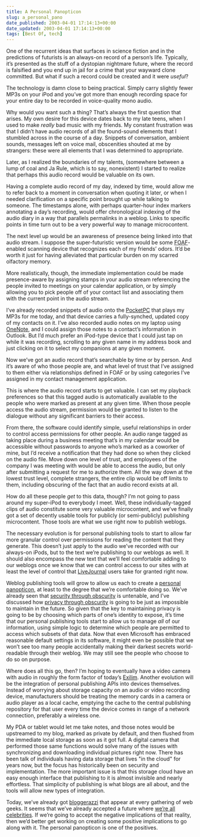 ```yaml
---
title: A Personal Panopticon
slug: a_personal_pano
date_published: 2003-04-01 17:14:13+00:00
date_updated: 2003-04-01 17:14:13+00:00
tags: [Best Of, tech]
---
```

One of the recurrent ideas that surfaces in science fiction and in the predictions of futurists is an always-on record of a person’s life. Typically, it’s presented as the stuff of a dystopian nightmare future, where the record is falsified and you end up in jail for a crime that your wayward clone committed. But what if such a record could be created and it were *useful*?

The technology is damn close to being practical. Simply carry slightly fewer MP3s on your iPod and you’ve got more than enough recording space for your entire day to be recorded in voice-quality mono audio.

Why would you want such a thing? That’s always the first question that arises. My own desire for this device dates back to my late teens, when I used to make *really* bad music with my friends. My constant frustration was that I didn’t have audio records of all the found-sound elements that I stumbled across in the course of a day. Snippets of conversation, ambient sounds, messages left on voice mail, obscenities shouted at me by strangers: these were all elements that I was determined to appropriate.

Later, as I realized the boundaries of my talents, (somewhere between a lump of coal and Ja Rule, which is to say, nonexistent) I started to realize that perhaps this audio record would be valuable on its own.

Having a complete audio record of my day, indexed by time, would allow me to refer back to a moment in conversation when quoting it later, or when I needed clarification on a specific point brought up while talking to someone. The timestamps alone, with perhaps quarter-hour index markers annotating a day’s recording, would offer chronological indexing of the audio diary in a way that parallels permalinks in a weblog. Links to specific points in time turn out to be a very powerful way to manage microcontent.

The next level up would be an awareness of presence being linked into that audio stream. I suppose the super-futuristic version would be some [FOAF](http://rdfweb.org/2000/08/why/)-enabled scanning device that recognizes each of my friends’ odors. It’d be worth it just for having alleviated that particular burden on my scarred olfactory memory.

More realistically, though, the immediate implementation could be made presence-aware by assigning stamps in your audio stream referencing the people invited to meetings on your calendar application, or by simply allowing you to pick people off of your contact list and associating them with the current point in the audio stream.

I’ve already recorded snippets of audio onto the [PocketPC](http://computers.cnet.com/hardware/0-2709830-404-7105706.html) that plays my MP3s for me today, and that device carries a fully-synched, updated copy of my contacts on it. I’ve also recorded audio notes on my laptop using [OneNote](http://www.microsoft.com/office/onenote/), and I could assign those notes to a contact’s information in Outlook. But I’d much prefer an iPod-type device that I could just tap on while it was recording, scrolling to any given name in my address book and just clicking on it to select my companions at any given moment.

Now we’ve got an audio record that’s searchable by time or by person. And it’s aware of who those people are, and what level of trust that I’ve assigned to them either via relationships defined in FOAF or by using categories I’ve assigned in my contact management application.

This is where the audio record starts to get valuable. I can set my playback preferences so that this tagged audio is automatically available to the people who were marked as present at any given time. When those people access the audio stream, permission would be granted to listen to the dialogue without any significant barriers to their access.

From there, the software could identify simple, useful relationships in order to control access permissions for other people. An audio range tagged as taking place during a business meeting that’s in my calendar would be accessible without passwords to anyone who’s marked as a coworker of mine, but I’d receive a notification that they had done so when they clicked on the audio file. Move down one level of trust, and employees of the company I was meeting with would be able to access the audio, but only after submitting a request for me to authorize them. All the way down at the lowest trust level, complete strangers, the entire clip would be off limits to them, including obscuring of the fact that an audio record exists at all.

How do all these people *get* to this data, though? I’m not going to pass around my super-iPod to everybody I meet. Well, these individually-tagged clips of audio constitute some very valuable microcontent, and we’ve finally got a set of decently usable tools for publicly (or semi-publicly) publishing microcontent. Those tools are what we use right now to publish weblogs.

The necessary evolution is for personal publishing tools to start to allow far more granular control over permissions for reading the content that they generate. This doesn’t just apply to the audio we’ve recorded with our always-on iPods, but to the text we’re publishing to our weblogs as well. It should also encompass the new text that we’ll feel comfortable adding to our weblogs once we know that we can control access to our sites with at least the level of control that [LiveJournal](http://www.livejournal.com) users take for granted right now.

Weblog publishing tools will grow to allow us each to create a [personal panopticon](http://www.oreillynet.com/lpt/a/1610), at least to the degree that we’re comfortable doing so. We’ve already seen that [security through obscurity](http://slashdot.org/features/980720/0819202.shtml) is untenable, and I’ve discussed how [privacy through obscurity](/2002/12/17/privacy_through) is going to be just as impossible to maintain in the future. So given that the key to maintaining privacy is going to be by choosing which parts of one’s identity to expose, it’s time that our personal publishing tools start to allow us to manage *all* of our information, using simple logic to determine which people are permitted to access which subsets of that data. Now that even Microsoft has embraced reasonable default settings in its software, it might even be possible that we won’t see too many people accidentally making their darkest secrets world-readable through their weblog. We may still see the people who choose to do so on purpose.

Where does all this go, then? I’m hoping to eventually have a video camera with audio in roughly the form factor of today’s [Exilim](http://www.amazon.com/exec/obidos/tg/detail/-/B000087L95/2020-20). Another evolution will be the integration of personal publishing APIs into devices themselves. Instead of worrying about storage capacity on an audio or video recording device, manufacturers should be treating the memory cards in a camera or audio player as a local cache, emptying the cache to the central publishing repository for that user every time the device comes in range of a network connection, preferably a wireless one.

My PDA or tablet would let me take notes, and those notes would be upstreamed to my blog, marked as private by default, and then flushed from the immediate local storage as soon as it got full. A digital camera that performed those same functions would solve many of the issues with synchronizing and downloading individual pictures right now. There has been talk of individuals having data storage that lives "in the cloud" for years now, but the focus has historically been on security and implementation. The more important issue is that this storage cloud have an easy enough interface that publishing to it is almost invisible and nearly effortless. That simplicity of publishing is what blogs are all about, and the tools will allow new types of integration.

Today, we’ve already got [bloggerazzi](http://www.davidgalbraith.org/archives/000106.html) that appear at every gathering of web geeks. It seems that we’ve already accepted a future where [we’re all celebrities](/2002/12/17/privacy_through/). If we’re going to accept the negative implications of that reality, then we’d better get working on creating some positive implications to go along with it. The personal panopticon is one of the positives.
